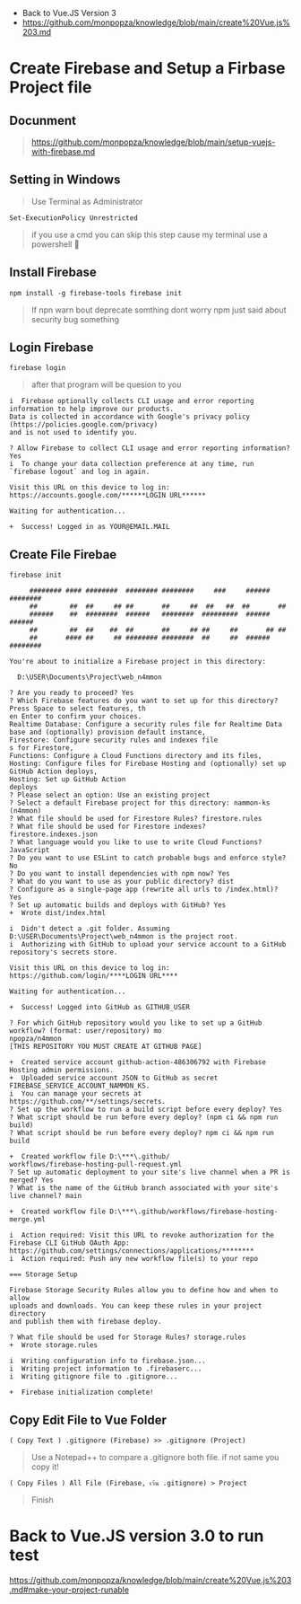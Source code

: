 - Back to Vue.JS Version 3
- https://github.com/monpopza/knowledge/blob/main/create%20Vue.js%203.md
# Create Firebase and Setup a Firbase Project file
## Docunment 
> https://github.com/monpopza/knowledge/blob/main/setup-vuejs-with-firebase.md

## Setting in Windows
> Use Terminal as Administrator
```
Set-ExecutionPolicy Unrestricted 
```
> if you use a cmd you can skip this step cause my terminal use a powershell 🐚

## Install Firebase 
```
npm install -g firebase-tools firebase init
```
> If npn warn bout deprecate somthing dont worry npm just said about security bug something

## Login Firebase
```
firebase login
```
> after that program will be quesion to you
```
i  Firebase optionally collects CLI usage and error reporting information to help improve our products. 
Data is collected in accordance with Google's privacy policy (https://policies.google.com/privacy) 
and is not used to identify you.

? Allow Firebase to collect CLI usage and error reporting information? Yes
i  To change your data collection preference at any time, run `firebase logout` and log in again.

Visit this URL on this device to log in:
https://accounts.google.com/******LOGIN URL******

Waiting for authentication...

+  Success! Logged in as YOUR@EMAIL.MAIL
```

## Create File Firebae
```
firebase init

     ######## #### ########  ######## ########     ###     ######  ########
     ##        ##  ##     ## ##       ##     ##  ##   ##  ##       ##
     ######    ##  ########  ######   ########  #########  ######  ######
     ##        ##  ##    ##  ##       ##     ## ##     ##       ## ##
     ##       #### ##     ## ######## ########  ##     ##  ######  ########

You're about to initialize a Firebase project in this directory:

  D:\USER\Documents\Project\web_n4mmon

? Are you ready to proceed? Yes
? Which Firebase features do you want to set up for this directory? Press Space to select features, th
en Enter to confirm your choices. 
Realtime Database: Configure a security rules file for Realtime Data
base and (optionally) provision default instance, 
Firestore: Configure security rules and indexes file
s for Firestore, 
Functions: Configure a Cloud Functions directory and its files, 
Hosting: Configure files for Firebase Hosting and (optionally) set up GitHub Action deploys, 
Hosting: Set up GitHub Action
deploys
? Please select an option: Use an existing project
? Select a default Firebase project for this directory: nammon-ks (n4mmon)
? What file should be used for Firestore Rules? firestore.rules
? What file should be used for Firestore indexes? firestore.indexes.json
? What language would you like to use to write Cloud Functions? JavaScript
? Do you want to use ESLint to catch probable bugs and enforce style? No
? Do you want to install dependencies with npm now? Yes
? What do you want to use as your public directory? dist
? Configure as a single-page app (rewrite all urls to /index.html)? Yes
? Set up automatic builds and deploys with GitHub? Yes
+  Wrote dist/index.html

i  Didn't detect a .git folder. Assuming D:\USER\Documents\Project\web_n4mmon is the project root.
i  Authorizing with GitHub to upload your service account to a GitHub repository's secrets store.

Visit this URL on this device to log in:
https://github.com/login/****LOGIN URL****

Waiting for authentication...

+  Success! Logged into GitHub as GITHUB_USER

? For which GitHub repository would you like to set up a GitHub workflow? (format: user/repository) mo
npopza/n4mmon
[THIS REPOSITORY YOU MUST CREATE AT GITHUB PAGE]

+  Created service account github-action-486306792 with Firebase Hosting admin permissions.
+  Uploaded service account JSON to GitHub as secret FIREBASE_SERVICE_ACCOUNT_NAMMON_KS.
i  You can manage your secrets at https://github.com/**/settings/secrets.
? Set up the workflow to run a build script before every deploy? Yes
? What script should be run before every deploy? (npm ci && npm run build)
? What script should be run before every deploy? npm ci && npm run build

+  Created workflow file D:\***\.github/
workflows/firebase-hosting-pull-request.yml
? Set up automatic deployment to your site's live channel when a PR is merged? Yes
? What is the name of the GitHub branch associated with your site's live channel? main

+  Created workflow file D:\***\.github/workflows/firebase-hosting-merge.yml

i  Action required: Visit this URL to revoke authorization for the Firebase CLI GitHub OAuth App:
https://github.com/settings/connections/applications/********
i  Action required: Push any new workflow file(s) to your repo

=== Storage Setup

Firebase Storage Security Rules allow you to define how and when to allow
uploads and downloads. You can keep these rules in your project directory
and publish them with firebase deploy.

? What file should be used for Storage Rules? storage.rules
+  Wrote storage.rules

i  Writing configuration info to firebase.json...
i  Writing project information to .firebaserc...
i  Writing gitignore file to .gitignore...

+  Firebase initialization complete!
```
## Copy Edit File to Vue Folder
``` ( Copy Text ) .gitignore (Firebase) >> .gitignore (Project) ```
> Use a Notepad++ to compare a .gitignore both file. if not same you copy it!

``` ( Copy Files ) All File (Firebase, เว้น .gitignore) > Project ```
> Finish

# Back to Vue.JS version 3.0 to run test
https://github.com/monpopza/knowledge/blob/main/create%20Vue.js%203.md#make-your-project-runable
